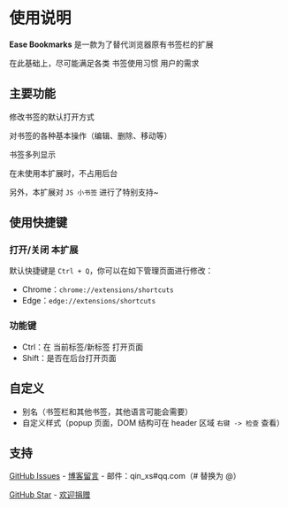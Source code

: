 # 使用说明

**Ease Bookmarks** 是一款为了替代浏览器原有书签栏的扩展

在此基础上，尽可能满足各类 书签使用习惯 用户的需求

## 主要功能

修改书签的默认打开方式

对书签的各种基本操作（编辑、删除、移动等）

书签多列显示

在未使用本扩展时，不占用后台

另外，本扩展对 `JS 小书签` 进行了特别支持~

## 使用快捷键

### 打开/关闭 本扩展

默认快捷键是 `Ctrl + Q`，你可以在如下管理页面进行修改：
- Chrome：`chrome://extensions/shortcuts`
- Edge：`edge://extensions/shortcuts`
<!-- - Firefox：`about:addons` -> 扩展 -> 设置图标 -> 管理扩展快捷键 -->

### 功能键

- Ctrl：在 当前标签/新标签 打开页面
- Shift：是否在后台打开页面

## 自定义

- 别名（书签栏和其他书签，其他语言可能会需要）
- 自定义样式（popup 页面，DOM 结构可在 header 区域 `右键 -> 检查` 查看）

## 支持

[GitHub Issues](https://github.com/qinxs/Ease-Bookmarks/issues) - 
[博客留言](https://7bxing.com/posts/beb3fd2a/) - 
邮件：qin_xs#qq.com（# 替换为 @）

[GitHub Star](https://github.com/qinxs/Ease-Bookmarks "方便的话，给个 Star，感谢！") - 
[欢迎捐赠](https://7bxing.com/donate/)
